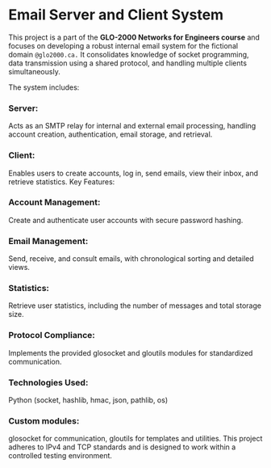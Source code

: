 # Email Server and Client System
This project is a part of the **GLO-2000 Networks for Engineers course** and focuses on developing a robust internal email system for the fictional domain `@glo2000.ca.` It consolidates knowledge of socket programming, data transmission using a shared protocol, and handling multiple clients simultaneously.

The system includes:

### Server:
Acts as an SMTP relay for internal and external email processing, handling account creation, authentication, email storage, and retrieval.
### Client: 
Enables users to create accounts, log in, send emails, view their inbox, and retrieve statistics.
Key Features:
### Account Management:
Create and authenticate user accounts with secure password hashing.
### Email Management:
Send, receive, and consult emails, with chronological sorting and detailed views.
### Statistics: 
Retrieve user statistics, including the number of messages and total storage size.
### Protocol Compliance:
Implements the provided glosocket and gloutils modules for standardized communication.
### Technologies Used:
Python (socket, hashlib, hmac, json, pathlib, os)
### Custom modules:
glosocket for communication, gloutils for templates and utilities.
This project adheres to IPv4 and TCP standards and is designed to work within a controlled testing environment.
